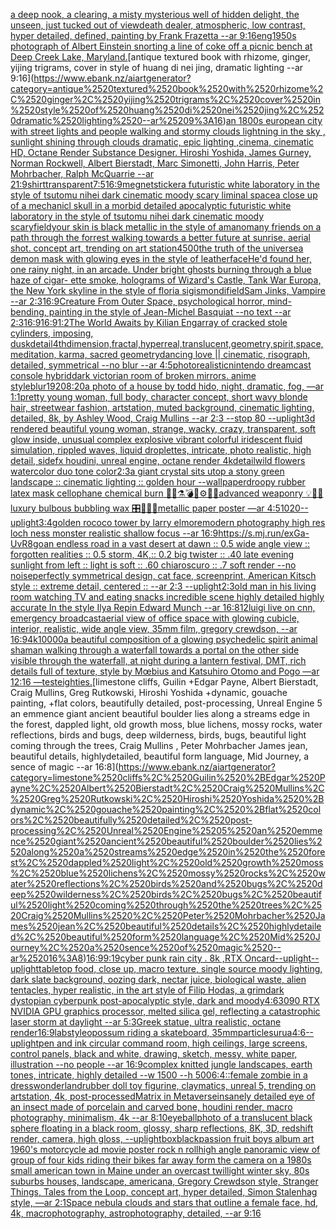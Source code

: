 [a deep nook, a clearing, a misty mysterious well of hidden delight, the unseen, just tucked out of view](https://www.ebank.nz/aiartgenerator?category=a%2520deep%2520nook%2C%2520a%2520clearing%2C%2520a%2520misty%2520mysterious%2520well%2520of%2520hidden%2520delight%2C%2520the%2520unseen%2C%2520just%2520tucked%2520out%2520of%2520view)[death dealer,  atmospheric, low contrast, hyper detailed, defined, painting by Frank Frazetta --ar 9:16](https://www.ebank.nz/aiartgenerator?category=death%2520dealer%2C%2520%2520atmospheric%2C%2520low%2520contrast%2C%2520hyper%2520detailed%2C%2520defined%2C%2520painting%2520by%2520Frank%2520Frazetta%2520--ar%25209%3A16)[eng](https://www.ebank.nz/aiartgenerator?category=eng)[1950s photograph of Albert Einstein snorting a line of coke off a picnic bench at Deep Creek Lake, Maryland.](https://www.ebank.nz/aiartgenerator?category=1950s%2520photograph%2520of%2520Albert%2520Einstein%2520snorting%2520a%2520line%2520of%2520coke%2520off%2520a%2520picnic%2520bench%2520at%2520Deep%2520Creek%2520Lake%2C%2520Maryland.)[antique textured book with rhizome, ginger, yijing trigrams, cover in style of huang di nei jing, dramatic lighting --ar 9:16](https://www.ebank.nz/aiartgenerator?category=antique%2520textured%2520book%2520with%2520rhizome%2C%2520ginger%2C%2520yijing%2520trigrams%2C%2520cover%2520in%2520style%2520of%2520huang%2520di%2520nei%2520jing%2C%2520dramatic%2520lighting%2520--ar%25209%3A16)[an 1800s european city with street lights and people walking and stormy clouds lightning in the sky , sunlight shining through clouds  dramatic, epic lighting ,cinema, cinematic HD, Octane Render Substance Designer. Hiroshi Yoshida, James Gurney, Norman Rockwell, Albert Bierstadt, Marc Simonetti, John Harris, Peter Mohrbacher, Ralph McQuarrie --ar 21:9](https://www.ebank.nz/aiartgenerator?category=an%25201800s%2520european%2520city%2520with%2520street%2520lights%2520and%2520people%2520walking%2520and%2520stormy%2520clouds%2520lightning%2520in%2520the%2520sky%2520%2C%2520sunlight%2520shining%2520through%2520clouds%2520%2520dramatic%2C%2520epic%2520lighting%2520%2Ccinema%2C%2520cinematic%2520HD%2C%2520Octane%2520Render%2520Substance%2520Designer.%2520Hiroshi%2520Yoshida%2C%2520James%2520Gurney%2C%2520Norman%2520Rockwell%2C%2520Albert%2520Bierstadt%2C%2520Marc%2520Simonetti%2C%2520John%2520Harris%2C%2520Peter%2520Mohrbacher%2C%2520Ralph%2520McQuarrie%2520--ar%252021%3A9)[shirt](https://www.ebank.nz/aiartgenerator?category=shirt)[transparent](https://www.ebank.nz/aiartgenerator?category=transparent)[7:5](https://www.ebank.nz/aiartgenerator?category=7%3A5)[16:9](https://www.ebank.nz/aiartgenerator?category=16%3A9)[megnet](https://www.ebank.nz/aiartgenerator?category=megnet)[sticker](https://www.ebank.nz/aiartgenerator?category=sticker)[a futuristic white laboratory in the style of tsutomu nihei dark cinematic moody scary liminal space](https://www.ebank.nz/aiartgenerator?category=a%2520futuristic%2520white%2520laboratory%2520in%2520the%2520style%2520of%2520tsutomu%2520nihei%2520dark%2520cinematic%2520moody%2520scary%2520liminal%2520space)[a close up of a mechanicl skull in a morbid detailed apocalyptic futuristic white laboratory in the style of tsutomu nihei dark cinematic moody scary](https://www.ebank.nz/aiartgenerator?category=a%2520close%2520up%2520of%2520a%2520mechanicl%2520skull%2520in%2520a%2520morbid%2520detailed%2520apocalyptic%2520futuristic%2520white%2520laboratory%2520in%2520the%2520style%2520of%2520tsutomu%2520nihei%2520dark%2520cinematic%2520moody%2520scary)[field](https://www.ebank.nz/aiartgenerator?category=field)[your skin is black metallic in the style of amano](https://www.ebank.nz/aiartgenerator?category=your%2520skin%2520is%2520black%2520metallic%2520in%2520the%2520style%2520of%2520amano)[many friends on a path through the forrest walking towards a better future at sunrise. aerial shot. concept art, trending on art station](https://www.ebank.nz/aiartgenerator?category=many%2520friends%2520on%2520a%2520path%2520through%2520the%2520forrest%2520walking%2520towards%2520a%2520better%2520future%2520at%2520sunrise.%2520aerial%2520shot.%2520concept%2520art%2C%2520trending%2520on%2520art%2520station)[4500](https://www.ebank.nz/aiartgenerator?category=4500)[the truth of the universe](https://www.ebank.nz/aiartgenerator?category=the%2520truth%2520of%2520the%2520universe)[a demon mask with glowing eyes in the style of leatherface](https://www.ebank.nz/aiartgenerator?category=a%2520demon%2520mask%2520with%2520glowing%2520eyes%2520in%2520the%2520style%2520of%2520leatherface)[He'd found her, one rainy night, in an arcade.   Under bright ghosts burning through a blue haze of cigar- ette smoke, holograms of Wizard's Castle, Tank War Europa, the New York skyline in the style of floria sigismondi](https://www.ebank.nz/aiartgenerator?category=He%27d%2520found%2520her%2C%2520one%2520rainy%2520night%2C%2520in%2520an%2520arcade.%2520%2520%2520Under%2520bright%2520ghosts%2520burning%2520through%2520a%2520blue%2520haze%2520of%2520cigar-%2520ette%2520smoke%2C%2520holograms%2520of%2520Wizard%27s%2520Castle%2C%2520Tank%2520War%2520Europa%2C%2520the%2520New%2520York%2520skyline%2520in%2520the%2520style%2520of%2520floria%2520sigismondi)[field](https://www.ebank.nz/aiartgenerator?category=field)[Sam Jinks, Vampire --ar 2:3](https://www.ebank.nz/aiartgenerator?category=Sam%2520Jinks%2C%2520Vampire%2520--ar%25202%3A3)[16:9](https://www.ebank.nz/aiartgenerator?category=16%3A9)[Creature From Outer Space, psychological horror, mind-bending, painting in the style of Jean-Michel Basquiat --no text --ar 2:3](https://www.ebank.nz/aiartgenerator?category=Creature%2520From%2520Outer%2520Space%2C%2520psychological%2520horror%2C%2520mind-bending%2C%2520painting%2520in%2520the%2520style%2520of%2520Jean-Michel%2520Basquiat%2520--no%2520text%2520--ar%25202%3A3)[16:9](https://www.ebank.nz/aiartgenerator?category=16%3A9)[16:9](https://www.ebank.nz/aiartgenerator?category=16%3A9)[1:2](https://www.ebank.nz/aiartgenerator?category=1%3A2)[The World Awaits by Kilian Eng](https://www.ebank.nz/aiartgenerator?category=The%2520World%2520Awaits%2520by%2520Kilian%2520Eng)[array of cracked stole cylinders, imposing, dusk](https://www.ebank.nz/aiartgenerator?category=array%2520of%2520cracked%2520stole%2520cylinders%2C%2520imposing%2C%2520dusk)[detail](https://www.ebank.nz/aiartgenerator?category=detail)[4thdimension,fractal,hyperreal,translucent,geometry,spirit,space,meditation, karma, sacred geometry](https://www.ebank.nz/aiartgenerator?category=4thdimension%2Cfractal%2Chyperreal%2Ctranslucent%2Cgeometry%2Cspirit%2Cspace%2Cmeditation%2C%2520karma%2C%2520sacred%2520geometry)[dancing love || cinematic, risograph, detailed, symmetrical --no blur --ar 4:5](https://www.ebank.nz/aiartgenerator?category=dancing%2520love%2520%7C%7C%2520cinematic%2C%2520risograph%2C%2520detailed%2C%2520symmetrical%2520--no%2520blur%2520--ar%25204%3A5)[photorealistic](https://www.ebank.nz/aiartgenerator?category=photorealistic)[nintendo dreamcast console hybrid](https://www.ebank.nz/aiartgenerator?category=nintendo%2520dreamcast%2520console%2520hybrid)[dark victorian room of broken mirrors. anime style](https://www.ebank.nz/aiartgenerator?category=dark%2520victorian%2520room%2520of%2520broken%2520mirrors.%2520anime%2520style)[blur](https://www.ebank.nz/aiartgenerator?category=blur)[1920](https://www.ebank.nz/aiartgenerator?category=1920)[8:20](https://www.ebank.nz/aiartgenerator?category=8%3A20)[a photo of a house by todd hido, night, dramatic, fog, —ar 1:1](https://www.ebank.nz/aiartgenerator?category=a%2520photo%2520of%2520a%2520house%2520by%2520todd%2520hido%2C%2520night%2C%2520dramatic%2C%2520fog%2C%2520%E2%80%94ar%25201%3A1)[pretty young woman, full body, character concept, short wavy blonde hair, streetwear fashion, artstation, muted background, cinematic lighting, detailed, 8k, by Ashley Wood, Craig Mullins --ar 2:3 --stop 80 --uplight](https://www.ebank.nz/aiartgenerator?category=pretty%2520young%2520woman%2C%2520full%2520body%2C%2520character%2520concept%2C%2520short%2520wavy%2520blonde%2520hair%2C%2520streetwear%2520fashion%2C%2520artstation%2C%2520muted%2520background%2C%2520cinematic%2520lighting%2C%2520detailed%2C%25208k%2C%2520by%2520Ashley%2520Wood%2C%2520Craig%2520Mullins%2520--ar%25202%3A3%2520--stop%252080%2520--uplight)[3d rendered beautiful young woman,  strange, wacky, crazy, transparent, soft glow inside, unusual complex explosive vibrant colorful iridescent  fluid simulation, rippled waves, liquid droplettes, intricate, photo realistic, high detail, sidefx houdini, unreal engine, octane render 4k](https://www.ebank.nz/aiartgenerator?category=3d%2520rendered%2520beautiful%2520young%2520woman%2C%2520%2520strange%2C%2520wacky%2C%2520crazy%2C%2520transparent%2C%2520soft%2520glow%2520inside%2C%2520unusual%2520complex%2520explosive%2520vibrant%2520colorful%2520iridescent%2520%2520fluid%2520simulation%2C%2520rippled%2520waves%2C%2520liquid%2520droplettes%2C%2520intricate%2C%2520photo%2520realistic%2C%2520high%2520detail%2C%2520sidefx%2520houdini%2C%2520unreal%2520engine%2C%2520octane%2520render%25204k)[detail](https://www.ebank.nz/aiartgenerator?category=detail)[wild flowers watercolor duo tone color](https://www.ebank.nz/aiartgenerator?category=wild%2520flowers%2520watercolor%2520duo%2520tone%2520color)[2:3](https://www.ebank.nz/aiartgenerator?category=2%3A3)[a giant crystal sits utop a stony green landscape :: cinematic lighting :: golden hour --wallpaper](https://www.ebank.nz/aiartgenerator?category=a%2520giant%2520crystal%2520sits%2520utop%2520a%2520stony%2520green%2520landscape%2520%3A%3A%2520cinematic%2520lighting%2520%3A%3A%2520golden%2520hour%2520--wallpaper)[droopy rubber latex mask cellophane chemical burn 🩻💉⚗️💣🧨⚙️🔩💎advanced weaponry 💡🔌📡luxury bulbous bubbling wax 🎛📀📀📀metallic paper poster —ar 4:5](https://www.ebank.nz/aiartgenerator?category=droopy%2520rubber%2520latex%2520mask%2520cellophane%2520chemical%2520burn%2520%F0%9F%A9%BB%F0%9F%92%89%E2%9A%97%EF%B8%8F%F0%9F%92%A3%F0%9F%A7%A8%E2%9A%99%EF%B8%8F%F0%9F%94%A9%F0%9F%92%8Eadvanced%2520weaponry%2520%F0%9F%92%A1%F0%9F%94%8C%F0%9F%93%A1luxury%2520bulbous%2520bubbling%2520wax%2520%F0%9F%8E%9B%F0%9F%93%80%F0%9F%93%80%F0%9F%93%80metallic%2520paper%2520poster%2520%E2%80%94ar%25204%3A5)[1020](https://www.ebank.nz/aiartgenerator?category=1020)[--uplight](https://www.ebank.nz/aiartgenerator?category=--uplight)[](https://www.ebank.nz/aiartgenerator?category=)[3:4](https://www.ebank.nz/aiartgenerator?category=3%3A4)[golden rococo tower by larry elmore](https://www.ebank.nz/aiartgenerator?category=golden%2520rococo%2520tower%2520by%2520larry%2520elmore)[modern photography high res loch ness monster realistic shallow focus --ar 16:9](https://www.ebank.nz/aiartgenerator?category=modern%2520photography%2520high%2520res%2520loch%2520ness%2520monster%2520realistic%2520shallow%2520focus%2520--ar%252016%3A9)[<https://s.mj.run/exGa-UvR8go>](https://www.ebank.nz/aiartgenerator?category=%3Chttps%3A//s.mj.run/exGa-UvR8go%3E)[an endless road in a vast desert at dawn :: 0.5 wide angle view :: forgotten realities :: 0.5 storm, 4K,:: 0.2 big twister :: .40 late evening sunlight from left :: light is soft :: .60 chiaroscuro  :: .7 soft render --no noise](https://www.ebank.nz/aiartgenerator?category=an%2520endless%2520road%2520in%2520a%2520vast%2520desert%2520at%2520dawn%2520%3A%3A%25200.5%2520wide%2520angle%2520view%2520%3A%3A%2520forgotten%2520realities%2520%3A%3A%25200.5%2520storm%2C%25204K%2C%3A%3A%25200.2%2520big%2520twister%2520%3A%3A%2520.40%2520late%2520evening%2520sunlight%2520from%2520left%2520%3A%3A%2520light%2520is%2520soft%2520%3A%3A%2520.60%2520chiaroscuro%2520%2520%3A%3A%2520.7%2520soft%2520render%2520--no%2520noise)[perfectly symmetrical design, cat face, screenprint, American Kitsch style :: extreme detail, centered :: --ar 2:3 --uplight](https://www.ebank.nz/aiartgenerator?category=perfectly%2520symmetrical%2520design%2C%2520cat%2520face%2C%2520screenprint%2C%2520American%2520Kitsch%2520style%2520%3A%3A%2520extreme%2520detail%2C%2520centered%2520%3A%3A%2520--ar%25202%3A3%2520--uplight)[2:3](https://www.ebank.nz/aiartgenerator?category=2%3A3)[old man in his living room watching TV and eating snacks incredible scene highly detailed highly accurate In the style Ilya Repin Edward Munch --ar 16:8](https://www.ebank.nz/aiartgenerator?category=old%2520man%2520in%2520his%2520living%2520room%2520watching%2520TV%2520and%2520eating%2520snacks%2520incredible%2520scene%2520highly%2520detailed%2520highly%2520accurate%2520In%2520the%2520style%2520Ilya%2520Repin%2520Edward%2520Munch%2520--ar%252016%3A8)[12](https://www.ebank.nz/aiartgenerator?category=12)[luigi live on cnn, emergency broadcast](https://www.ebank.nz/aiartgenerator?category=luigi%2520live%2520on%2520cnn%2C%2520emergency%2520broadcast)[aerial view of office space with glowing cubicle, interior, realistic, wide angle view, 35mm film, gregory crewdson, --ar 16:9](https://www.ebank.nz/aiartgenerator?category=aerial%2520view%2520of%2520office%2520space%2520with%2520glowing%2520cubicle%2C%2520interior%2C%2520realistic%2C%2520wide%2520angle%2520view%2C%252035mm%2520film%2C%2520gregory%2520crewdson%2C%2520--ar%252016%3A9)[4k](https://www.ebank.nz/aiartgenerator?category=4k)[10000](https://www.ebank.nz/aiartgenerator?category=10000)[a beautiful composition of a glowing psychedelic spirit animal shaman walking through a waterfall towards a portal on the other side visible through the waterfall, at night during a lantern festival, DMT,  rich details full of texture, style by Mœbius and Katsuhiro Otomo and Pogo —ar 12:16 —test](https://www.ebank.nz/aiartgenerator?category=a%2520beautiful%2520composition%2520of%2520a%2520glowing%2520psychedelic%2520spirit%2520animal%2520shaman%2520walking%2520through%2520a%2520waterfall%2520towards%2520a%2520portal%2520on%2520the%2520other%2520side%2520visible%2520through%2520the%2520waterfall%2C%2520at%2520night%2520during%2520a%2520lantern%2520festival%2C%2520DMT%2C%2520%2520rich%2520details%2520full%2520of%2520texture%2C%2520style%2520by%2520M%C5%93bius%2520and%2520Katsuhiro%2520Otomo%2520and%2520Pogo%2520%E2%80%94ar%252012%3A16%2520%E2%80%94test)[eighties.](https://www.ebank.nz/aiartgenerator?category=eighties.)[limestone cliffs, Guilin +Edgar Payne, Albert Bierstadt, Craig Mullins, Greg Rutkowski, Hiroshi Yoshida +dynamic, gouache painting, +flat colors, beautifully detailed, post-processing, Unreal Engine 5 an emmence giant ancient beautiful boulder lies along a streams edge in the forest, dappled light, old growth moss, blue lichens, mossy rocks, water reflections, birds and bugs, deep wilderness, birds, bugs, beautiful light coming through the trees, Craig Mullins , Peter Mohrbacher James jean, beautiful details, highlydetailed, beautiful form language, Mid Journey, a sence of magic --ar 16:8](https://www.ebank.nz/aiartgenerator?category=limestone%2520cliffs%2C%2520Guilin%2520%2BEdgar%2520Payne%2C%2520Albert%2520Bierstadt%2C%2520Craig%2520Mullins%2C%2520Greg%2520Rutkowski%2C%2520Hiroshi%2520Yoshida%2520%2Bdynamic%2C%2520gouache%2520painting%2C%2520%2Bflat%2520colors%2C%2520beautifully%2520detailed%2C%2520post-processing%2C%2520Unreal%2520Engine%25205%2520an%2520emmence%2520giant%2520ancient%2520beautiful%2520boulder%2520lies%2520along%2520a%2520streams%2520edge%2520in%2520the%2520forest%2C%2520dappled%2520light%2C%2520old%2520growth%2520moss%2C%2520blue%2520lichens%2C%2520mossy%2520rocks%2C%2520water%2520reflections%2C%2520birds%2520and%2520bugs%2C%2520deep%2520wilderness%2C%2520birds%2C%2520bugs%2C%2520beautiful%2520light%2520coming%2520through%2520the%2520trees%2C%2520Craig%2520Mullins%2520%2C%2520Peter%2520Mohrbacher%2520James%2520jean%2C%2520beautiful%2520details%2C%2520highlydetailed%2C%2520beautiful%2520form%2520language%2C%2520Mid%2520Journey%2C%2520a%2520sence%2520of%2520magic%2520--ar%252016%3A8)[16:9](https://www.ebank.nz/aiartgenerator?category=16%3A9)[9:19](https://www.ebank.nz/aiartgenerator?category=9%3A19)[cyber punk rain city . 8k ,RTX On](https://www.ebank.nz/aiartgenerator?category=cyber%2520punk%2520rain%2520city%2520.%25208k%2520%2CRTX%2520On)[card](https://www.ebank.nz/aiartgenerator?category=card)[--uplight](https://www.ebank.nz/aiartgenerator?category=--uplight)[--uplight](https://www.ebank.nz/aiartgenerator?category=--uplight)[tabletop food, close up, macro texture, single source moody lighting, dark slate background, oozing dark, nectar juice, biological waste, alien tentacles, hyper realistic, in the art style of Filip Hodas, a grimdark dystopian cyberpunk post-apocalyptic style, dark and moody](https://www.ebank.nz/aiartgenerator?category=tabletop%2520food%2C%2520close%2520up%2C%2520macro%2520texture%2C%2520single%2520source%2520moody%2520lighting%2C%2520dark%2520slate%2520background%2C%2520oozing%2520dark%2C%2520nectar%2520juice%2C%2520biological%2520waste%2C%2520alien%2520tentacles%2C%2520hyper%2520realistic%2C%2520in%2520the%2520art%2520style%2520of%2520Filip%2520Hodas%2C%2520a%2520grimdark%2520dystopian%2520cyberpunk%2520post-apocalyptic%2520style%2C%2520dark%2520and%2520moody)[4:6](https://www.ebank.nz/aiartgenerator?category=4%3A6)[3090 RTX NVIDIA  GPU graphics processor, melted silica gel, reflecting a catastrophic laser storm at daylight --ar 5:3](https://www.ebank.nz/aiartgenerator?category=3090%2520RTX%2520NVIDIA%2520%2520GPU%2520graphics%2520processor%2C%2520melted%2520silica%2520gel%2C%2520reflecting%2520a%2520catastrophic%2520laser%2520storm%2520at%2520daylight%2520--ar%25205%3A3)[Greek statue, ultra realistic, octane render](https://www.ebank.nz/aiartgenerator?category=Greek%2520statue%2C%2520ultra%2520realistic%2C%2520octane%2520render)[16:9](https://www.ebank.nz/aiartgenerator?category=16%3A9)[lab](https://www.ebank.nz/aiartgenerator?category=lab)[style](https://www.ebank.nz/aiartgenerator?category=style)[opossum riding a skateboard, 35mm](https://www.ebank.nz/aiartgenerator?category=opossum%2520riding%2520a%2520skateboard%2C%252035mm)[particles](https://www.ebank.nz/aiartgenerator?category=particles)[urua](https://www.ebank.nz/aiartgenerator?category=urua)[4:6](https://www.ebank.nz/aiartgenerator?category=4%3A6)[--uplight](https://www.ebank.nz/aiartgenerator?category=--uplight)[pen and ink circular command room, high ceilings, large screens, control panels, black and white, drawing, sketch, messy, white paper, illustration --no people --ar 16:9](https://www.ebank.nz/aiartgenerator?category=pen%2520and%2520ink%2520circular%2520command%2520room%2C%2520high%2520ceilings%2C%2520large%2520screens%2C%2520control%2520panels%2C%2520black%2520and%2520white%2C%2520drawing%2C%2520sketch%2C%2520messy%2C%2520white%2520paper%2C%2520illustration%2520--no%2520people%2520--ar%252016%3A9)[complex knitted jungle landscapes, earth tones, intricate, highly detailed --w 1500 --h 500](https://www.ebank.nz/aiartgenerator?category=complex%2520knitted%2520jungle%2520landscapes%2C%2520earth%2520tones%2C%2520intricate%2C%2520highly%2520detailed%2520--w%25201500%2520--h%2520500)[6:4](https://www.ebank.nz/aiartgenerator?category=6%3A4)[::](https://www.ebank.nz/aiartgenerator?category=%3A%3A)[female zombie in a dress](https://www.ebank.nz/aiartgenerator?category=female%2520zombie%2520in%2520a%2520dress)[wonderland](https://www.ebank.nz/aiartgenerator?category=wonderland)[rubber doll toy figurine, claymatics, unreal 5, trending on artstation, 4k, post-processed](https://www.ebank.nz/aiartgenerator?category=rubber%2520doll%2520toy%2520figurine%2C%2520claymatics%2C%2520unreal%25205%2C%2520trending%2520on%2520artstation%2C%25204k%2C%2520post-processed)[Matrix in Metaverse](https://www.ebank.nz/aiartgenerator?category=Matrix%2520in%2520Metaverse)[insanely detailed  eye   of an insect  made of  porcelain and  carved  bone, houdini render, macro photography,  minimalism, 4k --ar 8:10](https://www.ebank.nz/aiartgenerator?category=insanely%2520detailed%2520%2520eye%2520%2520%2520of%2520an%2520insect%2520%2520made%2520of%2520%2520porcelain%2520and%2520%2520carved%2520%2520bone%2C%2520houdini%2520render%2C%2520macro%2520photography%2C%2520%2520minimalism%2C%25204k%2520--ar%25208%3A10)[eyeball](https://www.ebank.nz/aiartgenerator?category=eyeball)[photo of a translucent black sphere floating in a black room, glossy, sharp reflections, 8K, 3D, redshift render, camera, high gloss, --uplight](https://www.ebank.nz/aiartgenerator?category=photo%2520of%2520a%2520translucent%2520black%2520sphere%2520floating%2520in%2520a%2520black%2520room%2C%2520glossy%2C%2520sharp%2520reflections%2C%25208K%2C%25203D%2C%2520redshift%2520render%2C%2520camera%2C%2520high%2520gloss%2C%2520--uplight)[box](https://www.ebank.nz/aiartgenerator?category=box)[black](https://www.ebank.nz/aiartgenerator?category=black)[passion fruit boys album art 1960's motorcycle ad movie poster rock n roll](https://www.ebank.nz/aiartgenerator?category=passion%2520fruit%2520boys%2520album%2520art%25201960%27s%2520motorcycle%2520ad%2520movie%2520poster%2520rock%2520n%2520roll)[high angle panoramic view of group of four kids riding their bikes far away form the camera on a 1980s small american town in Maine under an overcast twillight winter sky, 80s suburbs houses, landscape, americana, Gregory Crewdson style,  Stranger Things, Tales from the Loop, concept art, hyper detailed, Simon Stalenhag style, —ar 2:1](https://www.ebank.nz/aiartgenerator?category=high%2520angle%2520panoramic%2520view%2520of%2520group%2520of%2520four%2520kids%2520riding%2520their%2520bikes%2520far%2520away%2520form%2520the%2520camera%2520on%2520a%25201980s%2520small%2520american%2520town%2520in%2520Maine%2520under%2520an%2520overcast%2520twillight%2520winter%2520sky%2C%252080s%2520suburbs%2520houses%2C%2520landscape%2C%2520americana%2C%2520Gregory%2520Crewdson%2520style%2C%2520%2520Stranger%2520Things%2C%2520Tales%2520from%2520the%2520Loop%2C%2520concept%2520art%2C%2520hyper%2520detailed%2C%2520Simon%2520Stalenhag%2520style%2C%2520%E2%80%94ar%25202%3A1)[Space nebula clouds and stars that outline a female face, hd, 4k, macrophotography, astrophotography, detailed, --ar 9:16](https://www.ebank.nz/aiartgenerator?category=Space%2520nebula%2520clouds%2520and%2520stars%2520that%2520outline%2520a%2520female%2520face%2C%2520hd%2C%25204k%2C%2520macrophotography%2C%2520astrophotography%2C%2520detailed%2C%2520--ar%25209%3A16)